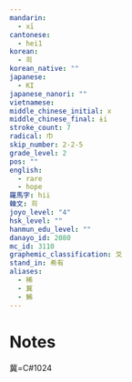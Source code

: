 ```yaml
---
mandarin:
  - xī
cantonese:
  - hei1
korean:
  - 희
korean_native: ""
japanese:
  - KI
japanese_nanori: ""
vietnamese:
middle_chinese_initial: x
middle_chinese_final: ɨi
stroke_count: 7
radical: 巾
skip_number: 2-2-5
grade_level: 2
pos: ""
english:
  - rare
  - hope
羅馬字: hii
韓文: 희
joyo_level: "4"
hsk_level: ""
hanmun_edu_level: ""
danayo_id: 2080
mc_id: 3110
graphemic_classification: 爻
stand_in: 希有
aliases:
  - 稀
  - 冀
  - 鯑
---
```


# Notes
冀=C#1024
